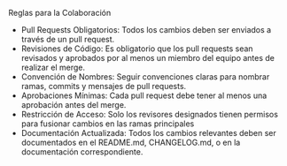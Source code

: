 Reglas para la Colaboración
* Pull Requests Obligatorios: Todos los cambios deben ser enviados a través de un pull request.
* Revisiones de Código: Es obligatorio que los pull requests sean revisados y aprobados por al menos un miembro del equipo antes de realizar el merge.
* Convención de Nombres: Seguir convenciones claras para nombrar ramas, commits y mensajes de pull requests.
* Aprobaciones Mínimas: Cada pull request debe tener al menos una aprobación antes del merge.
* Restricción de Acceso: Solo los revisores designados tienen permisos para fusionar cambios en las ramas principales 
* Documentación Actualizada: Todos los cambios relevantes deben ser documentados en el README.md, CHANGELOG.md, o en la documentación correspondiente.
